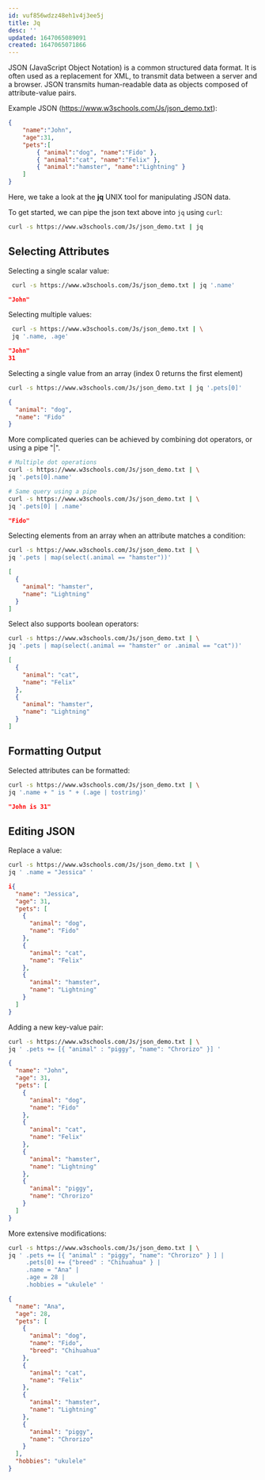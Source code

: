 ```yaml
---
id: vuf856wdzz48eh1v4j3ee5j
title: Jq
desc: ''
updated: 1647065089091
created: 1647065071866
---
```


JSON (JavaScript Object Notation) is a common structured data format. It is often used as a replacement for XML, to transmit data between a server and a browser. JSON transmits human-readable data as objects composed of attribute-value pairs.

Example JSON (https://www.w3schools.com/Js/json_demo.txt):

```json
{
    "name":"John",
    "age":31,
    "pets":[
        { "animal":"dog", "name":"Fido" },
        { "animal":"cat", "name":"Felix" },
        { "animal":"hamster", "name":"Lightning" }
    ]
}
```

Here, we take a look at the **jq** UNIX tool for manipulating JSON data. 

To get started, we can pipe the json text above into `jq` using `curl`:

```bash
curl -s https://www.w3schools.com/Js/json_demo.txt | jq
```

## Selecting Attributes

Selecting a single scalar value:

```bash
 curl -s https://www.w3schools.com/Js/json_demo.txt | jq '.name'
```

```json
"John"
```

Selecting multiple values:

```bash
 curl -s https://www.w3schools.com/Js/json_demo.txt | \
 jq '.name, .age'
```

```json
"John"
31
```

Selecting a single value from an array (index 0 returns the first element)

```bash
curl -s https://www.w3schools.com/Js/json_demo.txt | jq '.pets[0]'
```

```json
{
  "animal": "dog",
  "name": "Fido"
}
```

More complicated queries can be achieved by combining dot operators, or using a pipe "|".

```bash
# Multiple dot operations
curl -s https://www.w3schools.com/Js/json_demo.txt | \
jq '.pets[0].name'

# Same query using a pipe
curl -s https://www.w3schools.com/Js/json_demo.txt | \
jq '.pets[0] | .name'

```

```json
"Fido"
```

Selecting elements from an array when an attribute matches a condition:

```bash
curl -s https://www.w3schools.com/Js/json_demo.txt | \
jq '.pets | map(select(.animal == "hamster"))'
```

```json
[
  {
    "animal": "hamster",
    "name": "Lightning"
  }
]
```

Select also supports boolean operators:

```bash
curl -s https://www.w3schools.com/Js/json_demo.txt | \
jq '.pets | map(select(.animal == "hamster" or .animal == "cat"))'
```

```json
[
  {
    "animal": "cat",
    "name": "Felix"
  },
  {
    "animal": "hamster",
    "name": "Lightning"
  }
]
```


## Formatting Output

Selected attributes can be formatted:

```bash
curl -s https://www.w3schools.com/Js/json_demo.txt | \
jq '.name + " is " + (.age | tostring)'
```

```json
"John is 31"
```

## Editing JSON

Replace a value:

```bash
curl -s https://www.w3schools.com/Js/json_demo.txt | \
jq ' .name = "Jessica" '
```

```json
i{
  "name": "Jessica",
  "age": 31,
  "pets": [
    {
      "animal": "dog",
      "name": "Fido"
    },
    {
      "animal": "cat",
      "name": "Felix"
    },
    {
      "animal": "hamster",
      "name": "Lightning"
    }
  ]
}
```

Adding a new key-value pair:

```bash
curl -s https://www.w3schools.com/Js/json_demo.txt | \
jq ' .pets += [{ "animal" : "piggy", "name": "Chrorizo" }] '
```

```json
{
  "name": "John",
  "age": 31,
  "pets": [
    {
      "animal": "dog",
      "name": "Fido"
    },
    {
      "animal": "cat",
      "name": "Felix"
    },
    {
      "animal": "hamster",
      "name": "Lightning"
    },
    {
      "animal": "piggy",
      "name": "Chrorizo"
    }
  ]
}
```
More extensive modifications:

```bash
curl -s https://www.w3schools.com/Js/json_demo.txt | \
jq ' .pets += [{ "animal" : "piggy", "name": "Chrorizo" } ] | 
     .pets[0] += {"breed" : "Chihuahua" } |
     .name = "Ana" |
     .age = 28 |
     .hobbies = "ukulele" '
```

```json
{
  "name": "Ana",
  "age": 28,
  "pets": [
    {
      "animal": "dog",
      "name": "Fido",
      "breed": "Chihuahua"
    },
    {
      "animal": "cat",
      "name": "Felix"
    },
    {
      "animal": "hamster",
      "name": "Lightning"
    },
    {
      "animal": "piggy",
      "name": "Chrorizo"
    }
  ],
  "hobbies": "ukulele"
}
```

